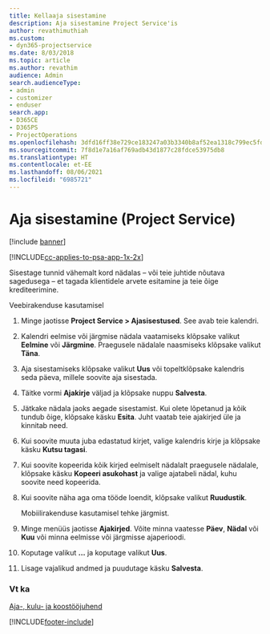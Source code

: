```yaml
---
title: Kellaaja sisestamine
description: Aja sisestamine Project Service'is
author: revathimuthiah
ms.custom:
- dyn365-projectservice
ms.date: 8/03/2018
ms.topic: article
ms.author: revathim
audience: Admin
search.audienceType:
- admin
- customizer
- enduser
search.app:
- D365CE
- D365PS
- ProjectOperations
ms.openlocfilehash: 3dfd16ff38e729ce183247a03b3340b8af52ea1318c799ec5fd544d7b94086be
ms.sourcegitcommit: 7f8d1e7a16af769adb43d1877c28fdce53975db8
ms.translationtype: HT
ms.contentlocale: et-EE
ms.lasthandoff: 08/06/2021
ms.locfileid: "6985721"
---
```

# <a name="enter-time-project-service"></a>Aja sisestamine (Project Service)

[!include [banner](../includes/psa-now-project-operations.md)]

[!INCLUDE[cc-applies-to-psa-app-1x-2x](../includes/cc-applies-to-psa-app-1x-2x.md)]

Sisestage tunnid vähemalt kord nädalas – või teie juhtide nõutava sagedusega – et tagada klientidele arvete esitamine ja teie õige krediteerimine.  
  
 Veebirakenduse kasutamisel  
  
1. Minge jaotisse **Project Service > Ajasisestused**. See avab teie kalendri.  
  
2. Kalendri eelmise või järgmise nädala vaatamiseks klõpsake valikut **Eelmine** või **Järgmine**. Praegusele nädalale naasmiseks klõpsake valikut **Täna**.  
  
3. Aja sisestamiseks klõpsake valikut **Uus** või topeltklõpsake kalendris seda päeva, millele soovite aja sisestada.  
  
4. Täitke vormi **Ajakirje** väljad ja klõpsake nuppu **Salvesta**.  
  
5. Jätkake nädala jaoks aegade sisestamist. Kui olete lõpetanud ja kõik tundub õige, klõpsake käsku **Esita**. Juht vaatab teie ajakirjed üle ja kinnitab need.  
  
6. Kui soovite muuta juba edastatud kirjet, valige kalendris kirje ja klõpsake käsku **Kutsu tagasi**.  
  
7. Kui soovite kopeerida kõik kirjed eelmiselt nädalalt praegusele nädalale, klõpsake käsku **Kopeeri asukohast** ja valige ajatabeli nädal, kuhu soovite need kopeerida.  
  
8. Kui soovite näha aga oma tööde loendit, klõpsake valikut **Ruudustik**.  
  
   Mobiilirakenduse kasutamisel tehke järgmist.  
  
9. Minge menüüs jaotisse **Ajakirjed**.     Võite minna vaatesse **Päev**, **Nädal** või **Kuu** või minna eelmisse või järgmisse ajaperioodi.  
  
10. Koputage valikut **…** ja koputage valikut **Uus**.  
  
11. Lisage vajalikud andmed ja puudutage käsku **Salvesta**.  
  
### <a name="see-also"></a>Vt ka  
 [Aja-, kulu- ja koostööjuhend](../psa/time-expense-collaboration-guide.md)


[!INCLUDE[footer-include](../includes/footer-banner.md)]